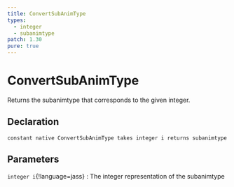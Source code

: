```yaml
---
title: ConvertSubAnimType
types:
  - integer
  - subanimtype
patch: 1.30
pure: true
---
```


# ConvertSubAnimType
Returns the subanimtype that corresponds to the given integer.

## Declaration

```jass
constant native ConvertSubAnimType takes integer i returns subanimtype
```

## Parameters
`integer i`{!language=jass}
: The integer representation of the subanimtype

